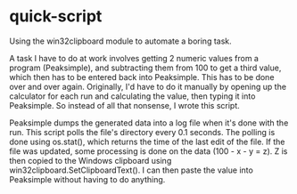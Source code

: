 # quick-script
Using the win32clipboard module to automate a boring task.

A task I have to do at work involves getting 2 numeric values from a program (Peaksimple), and subtracting them from 100 to get a 
third value, which then has to be entered back into Peaksimple. This has to be done over and over again. Originally, I'd have to 
do it manually by opening up the calculator for each run and calculating the value, then typing it into Peaksimple. So instead of 
all that nonsense, I wrote this script.

Peaksimple dumps the generated data into a log file when it's done with the run. This script polls the file's directory every 0.1 seconds. The polling is done using os.stat(), which returns the time of the last edit of the file.
If the file was updated, some processing is done on the data (100 - x - y = z). Z is then copied to the Windows clipboard using win32clipboard.SetClipboardText(). I can then paste the value into Peaksimple without having to do anything.

